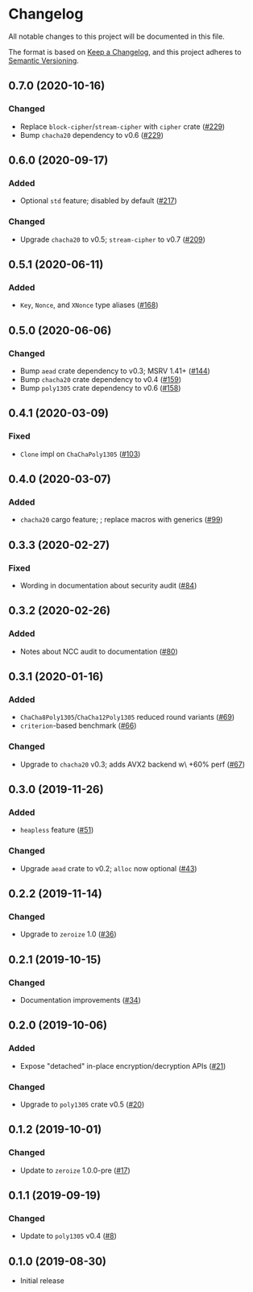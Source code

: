 # Changelog
All notable changes to this project will be documented in this file.

The format is based on [Keep a Changelog](https://keepachangelog.com/en/1.0.0/),
and this project adheres to [Semantic Versioning](https://semver.org/spec/v2.0.0.html).

## 0.7.0 (2020-10-16)
### Changed
- Replace `block-cipher`/`stream-cipher` with `cipher` crate ([#229])
- Bump `chacha20` dependency to v0.6 ([#229])

[#229]: https://github.com/RustCrypto/AEADs/pull/229

## 0.6.0 (2020-09-17)
### Added
- Optional `std` feature; disabled by default ([#217])

### Changed
- Upgrade `chacha20` to v0.5; `stream-cipher` to v0.7 ([#209])

[#217]: https://github.com/RustCrypto/AEADs/pull/217
[#209]: https://github.com/RustCrypto/AEADs/pull/209

## 0.5.1 (2020-06-11)
### Added
- `Key`, `Nonce`, and `XNonce` type aliases ([#168])

[#168]: https://github.com/RustCrypto/AEADs/pull/168

## 0.5.0 (2020-06-06)
### Changed
- Bump `aead` crate dependency to v0.3; MSRV 1.41+ ([#144])
- Bump `chacha20` crate dependency to v0.4 ([#159])
- Bump `poly1305` crate dependency to v0.6 ([#158])

[#159]: https://github.com/RustCrypto/AEADs/pull/159
[#158]: https://github.com/RustCrypto/AEADs/pull/158
[#144]: https://github.com/RustCrypto/AEADs/pull/144

## 0.4.1 (2020-03-09)
### Fixed
- `Clone` impl on `ChaChaPoly1305` ([#103])

[#103]: https://github.com/RustCrypto/AEADs/pull/103

## 0.4.0 (2020-03-07)
### Added
- `chacha20` cargo feature; ; replace macros with generics ([#99])

[#99]: https://github.com/RustCrypto/AEADs/pull/99

## 0.3.3 (2020-02-27)
### Fixed
- Wording in documentation about security audit ([#84])

[#84]: https://github.com/RustCrypto/AEADs/pull/84

## 0.3.2 (2020-02-26)
### Added
- Notes about NCC audit to documentation ([#80])

[#80]: https://github.com/RustCrypto/AEADs/pull/80

## 0.3.1 (2020-01-16)
### Added
- `ChaCha8Poly1305`/`ChaCha12Poly1305` reduced round variants ([#69])
- `criterion`-based benchmark ([#66])

### Changed
- Upgrade to `chacha20` v0.3; adds AVX2 backend w\ +60% perf ([#67])

[#66]: https://github.com/RustCrypto/AEADs/pull/66
[#67]: https://github.com/RustCrypto/AEADs/pull/67
[#69]: https://github.com/RustCrypto/AEADs/pull/69

## 0.3.0 (2019-11-26)
### Added
- `heapless` feature ([#51])

### Changed
- Upgrade `aead` crate to v0.2; `alloc` now optional ([#43])

[#51]: https://github.com/RustCrypto/AEADs/pull/51
[#43]: https://github.com/RustCrypto/AEADs/pull/43

## 0.2.2 (2019-11-14)
### Changed
- Upgrade to `zeroize` 1.0 ([#36])

[#36]: https://github.com/RustCrypto/AEADs/pull/36

## 0.2.1 (2019-10-15)
### Changed
- Documentation improvements ([#34])

[#34]: https://github.com/RustCrypto/AEADs/pull/34

## 0.2.0 (2019-10-06)
### Added
- Expose "detached" in-place encryption/decryption APIs ([#21])

### Changed
- Upgrade to `poly1305` crate v0.5 ([#20])

[#21]: https://github.com/RustCrypto/AEADs/pull/21
[#20]: https://github.com/RustCrypto/AEADs/pull/20

## 0.1.2 (2019-10-01)
### Changed
- Update to `zeroize` 1.0.0-pre ([#17])

[#17]: https://github.com/RustCrypto/AEADs/pull/17

## 0.1.1 (2019-09-19)
### Changed
- Update to `poly1305` v0.4 ([#8])

[#8]: https://github.com/RustCrypto/AEADs/pull/8

## 0.1.0 (2019-08-30)

- Initial release
